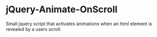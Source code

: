 # jQuery-Animate-OnScroll
Small jquery script that activates animations when an html element is revealed by a users scroll.  
